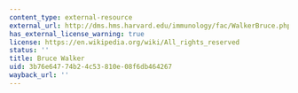 ```yaml
---
content_type: external-resource
external_url: http://dms.hms.harvard.edu/immunology/fac/WalkerBruce.php
has_external_license_warning: true
license: https://en.wikipedia.org/wiki/All_rights_reserved
status: ''
title: Bruce Walker
uid: 3b76e647-74b2-4c53-810e-08f6db464267
wayback_url: ''
---
```

